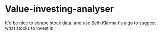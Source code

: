 # Value-investing-analyser
It'd be nice to scrape stock data, and use Seth Klarman's algo to suggest what stocks to invest in
